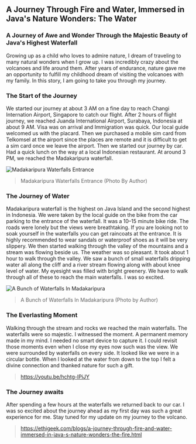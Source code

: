 ## A Journey Through Fire and Water, Immersed in Java's Nature Wonders: The Water
### A Journey of Awe and Wonder Through the Majestic Beauty of Java's Highest Waterfall

Growing up as a child who loves to admire nature, I dream of traveling to many natural wonders when I grow up. I was incredibly crazy about the volcanoes and life around them. After years of endurance, nature gave me an opportunity to fulfill my childhood dream of visiting the volcanoes with my family. In this story, I am going to take you through my journey.

### The Start of the Journey
We started our journey at about 3 AM on a fine day to reach Changi Internation Airport, Singapore to catch our flight. After 2 hours of flight journey, we reached Juanda International Airport, Surabaya, Indonesia at about 9 AM. Visa was on arrival and Immigration was quick. Our local guide welcomed us with the placard. Then we purchased a mobile sim card from Telkomsel at the airport since the places are remote and it is difficult to get a sim card once we leave the airport. Then we started our journey by car. Had a quick lunch on the way at a local Indonesian restaurant. At around 3 PM, we reached the Madakaripura waterfall.

![Madakaripura Waterfalls Entrance](https://github.com/ethirajsrinivasan/blogs/assets/7569031/874fdecb-2de0-4698-af5e-9049113bb76c)
> Madakaripura Waterfalls Entrance (Photo By Author)

### The Journey of Water
Madakaripura waterfall is the highest on Java Island and the second highest in Indonesia. We were taken by the local guide on the bike from the car parking to the entrance of the waterfall. It was a 10–15 minute bike ride. The roads were lonely but the views were breathtaking. If you are looking not to soak yourself in the waterfalls you can get raincoats at the entrance. It is highly recommended to wear sandals or waterproof shoes as it will be very slippery. We then started walking through the valley of the mountains and a stream was flowing beside us. The weather was so pleasant. It took about 1 hour to walk through the valley. We saw a bunch of small waterfalls dripping water all along the cliff and a river stream flowing along with about knee level of water. My eyesight was filled with bright greenery. We have to walk through all of these to reach the main waterfalls. I was so excited.

![A Bunch of Waterfalls In Madakaripura](https://github.com/ethirajsrinivasan/blogs/assets/7569031/395cc65a-97cd-48b1-be41-3737c8b3573b)
> A Bunch of Waterfalls In Madakaripura (Photo by Author)

### The Everlasting Moment
Walking through the stream and rocks we reached the main waterfalls. The waterfalls were so majestic. I witnessed the moment. A permanent memory made in my mind. I needed no smart device to capture it. I could revisit those moments even when I close my eyes now such was the view. We were surrounded by waterfalls on every side. It looked like we were in a circular bottle. When I looked at the water from down to the top I felt a divine connection and thanked nature for such a gift.

> https://youtu.be/hchtg-IPiJY


### The Journey awaits
After spending a few hours at the waterfalls we returned back to our car. I was so excited about the journey ahead as my first day was such a great experience for me. Stay tuned for my update on my journey to the volcano.

> https://ethigeek.com/blogs/a-journey-through-fire-and-water-immersed-in-java-s-nature-wonders-the-fire.html

